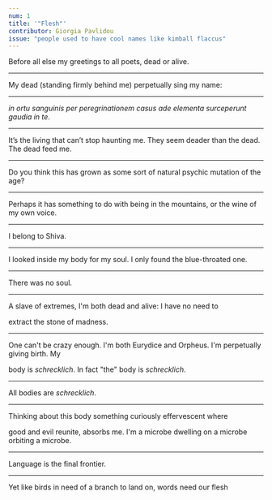 ```yaml
---
num: 1
title: '"Flesh"'
contributor: Giorgia Pavlidou
issue: "people used to have cool names like kimball flaccus"
---
```


<div class="tradwrap">

<p>Before all else my greetings to all poets, dead or alive.</p>

<hr />

<p>My dead (standing firmly behind me) perpetually sing my
name:</p>

<hr />

<p><em>in ortu sanguinis per peregrinationem casus ade elementa
surceperunt gaudia in te</em>.</p>

<hr />

<p>It’s the living that can’t stop haunting me. They seem deader
than the dead. The dead feed me.</p>

<hr />

<p>Do you think this has grown as some sort of natural psychic
mutation of the age?</p>

<hr />

<p>Perhaps it has something to do with being in the mountains, or
the wine of my own voice.</p>

<hr />

<p>I belong to Shiva.</p>

<hr />

<p>I looked inside my body for my soul. I only found the
blue-throated one.</p>

<hr />

<p>There was no soul.</p>

<hr />

<p>A slave of extremes, I'm both dead and alive: I have no need to</p>

<p>extract the stone of madness.</p>

<hr />

<p>One can't be crazy enough. I'm both Eurydice and Orpheus. I'm
perpetually giving birth. My </p>

<p>body is <em>schrecklich</em>. In fact "the" body is
<em>schrecklich</em>.</p>

<hr />

<p>All bodies are <em>schrecklich</em>.</p>

<hr />

<p>Thinking about this body something curiously effervescent where</p>

<p>good and evil reunite, absorbs me. I'm a microbe dwelling on a
microbe orbiting a microbe.</p>

<hr />

<p>Language is the final frontier.</p>

<hr />

<p>Yet like birds in need of a branch to land on, words need our
flesh</p>

